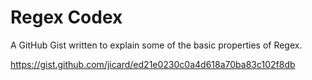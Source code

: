 # Regex Codex

A GitHub Gist written to explain some of the basic properties of Regex.  

https://gist.github.com/jicard/ed21e0230c0a4d618a70ba83c102f8db
